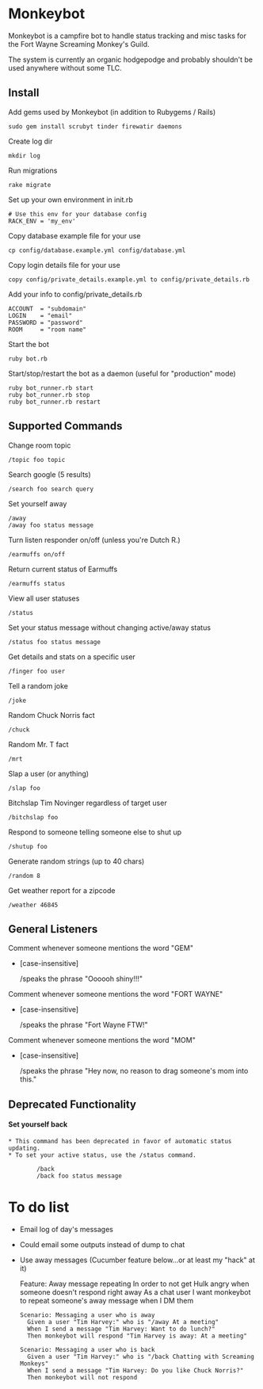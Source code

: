 Monkeybot
===

Monkeybot is a campfire bot to handle status tracking and misc tasks for the Fort Wayne Screaming Monkey's Guild.

The system is currently an organic hodgepodge and probably shouldn't be used anywhere without some TLC.

Install
---

Add gems used by Monkeybot (in addition to Rubygems / Rails)

    sudo gem install scrubyt tinder firewatir daemons

Create log dir

    mkdir log
  
Run migrations

    rake migrate

Set up your own environment in init.rb
    
    # Use this env for your database config
    RACK_ENV = 'my_env'

Copy database example file for your use

    cp config/database.example.yml config/database.yml

Copy login details file for your use

    copy config/private_details.example.yml to config/private_details.rb

Add your info to config/private_details.rb

    ACCOUNT  = "subdomain"
    LOGIN    = "email"
    PASSWORD = "password"
    ROOM     = "room name"
    
Start the bot

    ruby bot.rb

Start/stop/restart the bot as a daemon (useful for "production" mode)

    ruby bot_runner.rb start
    ruby bot_runner.rb stop
    ruby bot_runner.rb restart

Supported Commands
---

Change room topic

    /topic foo topic
  
Search google (5 results)

    /search foo search query
  
Set yourself away

    /away
    /away foo status message
    
Turn listen responder on/off
(unless you're Dutch R.)
	
	/earmuffs on/off
	
Return current status of Earmuffs

	/earmuffs status
  
View all user statuses

    /status
  
Set your status message without changing active/away status

    /status foo status message
  
Get details and stats on a specific user

    /finger foo user
  
Tell a random joke

    /joke
  
Random Chuck Norris fact

    /chuck

Random Mr. T fact

    /mrt
  
Slap a user (or anything)

    /slap foo
    
Bitchslap Tim Novinger regardless of target user

    /bitchslap foo
    
Respond to someone telling someone else to shut up
    
    /shutup foo

Generate random strings (up to 40 chars)

    /random 8

Get weather report for a zipcode

    /weather 46845

General Listeners
---

Comment whenever someone mentions the word "GEM"
* [case-insensitive]

    /speaks the phrase "Oooooh shiny!!!"

Comment whenever someone mentions the word "FORT WAYNE"
* [case-insensitive]

    /speaks the phrase "Fort Wayne FTW!"
    
Comment whenever someone mentions the word "MOM"
* [case-insensitive]

    /speaks the phrase "Hey now, no reason to drag someone's mom into this."
    
Deprecated Functionality
---

#### Set yourself back
	* This command has been deprecated in favor of automatic status updating. 
	* To set your active status, use the /status command.

		    /back
		    /back foo status message
    
To do list
===

* Email log of day's messages
* Could email some outputs instead of dump to chat
* Use away messages (Cucumber feature below...or at least my "hack" at it)

    Feature: Away message repeating
      In order to not get Hulk angry when someone doesn't respond right away
      As a chat user
      I want monkeybot to repeat someone's away message when I DM them
    
      Scenario: Messaging a user who is away
        Given a user "Tim Harvey:" who is "/away At a meeting"
        When I send a message "Tim Harvey: Want to do lunch?"
        Then monkeybot will respond "Tim Harvey is away: At a meeting"
      
      Scenario: Messaging a user who is back
        Given a user "Tim Harvey:" who is "/back Chatting with Screaming Monkeys"
        When I send a message "Tim Harvey: Do you like Chuck Norris?"
        Then monkeybot will not respond
